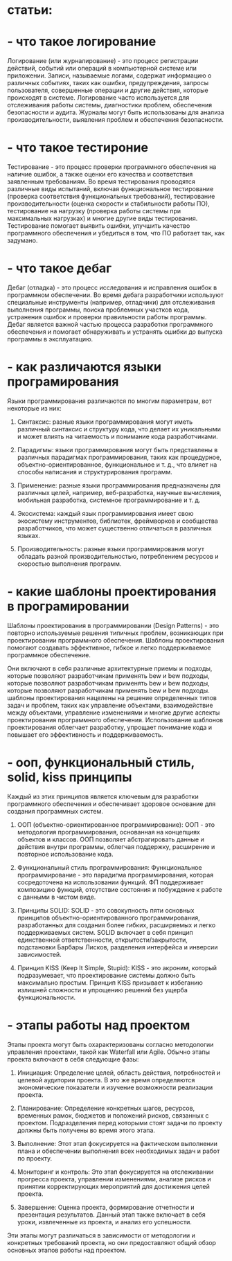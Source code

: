 # статьи:

# - что такое логирование
  
Логирование (или журналирование) - это процесс регистрации действий, событий или операций в компьютерной системе или приложении. Записи, называемые логами, содержат информацию о различных событиях, таких как ошибки, предупреждения, запросы пользователя, совершенные операции и другие действия, которые происходят в системе. Логирование часто используется для отслеживания работы системы, диагностики проблем, обеспечения безопасности и аудита. Журналы могут быть использованы для анализа производительности, выявления проблем и обеспечения безопасности.

# - что такое тестироние

Тестирование - это процесс проверки программного обеспечения на наличие ошибок, а также оценки его качества и соответствия заявленным требованиям. Во время тестирования проводятся различные виды испытаний, включая функциональное тестирование (проверка соответствия функциональных требований), тестирование производительности (оценка скорости и стабильности работы ПО), тестирование на нагрузку (проверка работы системы при максимальных нагрузках) и многие другие виды тестирования. Тестирование помогает выявить ошибки, улучшить качество программного обеспечения и убедиться в том, что ПО работает так, как задумано.

# - что такое дебаг

Дебаг (отладка) - это процесс исследования и исправления ошибок в программном обеспечении. Во время дебага разработчики используют специальные инструменты (например, отладчики) для отслеживания выполнения программы, поиска проблемных участков кода, устранения ошибок и проверки правильности работы программы. Дебаг является важной частью процесса разработки программного обеспечения и помогает обнаруживать и устранять ошибки до выпуска программы в эксплуатацию.

# - как различаются языки програмирования

Языки программирования различаются по многим параметрам, вот некоторые из них:

1. Синтаксис: разные языки программирования могут иметь различный синтаксис и структуру кода, что делает их уникальными и может влиять на читаемость и понимание кода разработчиками.

2. Парадигмы: языки программирования могут быть представлены в различных парадигмах программирования, таких как процедурное, объектно-ориентированное, функциональное и т. д., что влияет на способы написания и структурирования программ.

3. Применение: разные языки программирования предназначены для различных целей, например, веб-разработка, научные вычисления, мобильная разработка, системное программирование и т. д.

4. Экосистема: каждый язык программирования имеет свою экосистему инструментов, библиотек, фреймворков и сообщества разработчиков, что может существенно отличаться в различных языках.

5. Производительность: разные языки программирования могут обладать разной производительностью, потреблением ресурсов и скоростью выполнения программ.

# - какие шаблоны проектирования в програмировании
  
Шаблоны проектирования в программировании (Design Patterns) - это повторно используемые решения типичных проблем, возникающих при проектировании программного обеспечения. Шаблоны проектирования помогают создавать эффективное, гибкое и легко поддерживаемое программное обеспечение.

Они включают в себя различные архитектурные приемы и подходы, которые позволяют разработчикам применять bew и bew подходы, которые позволяют разработчикам применять bew и bew подходы, которые позволяют разработчикам применять bew и bew подходы.  шаблоны проектирования нацелены на решение определенных типов задач и проблем, таких как управление объектами, взаимодействие между объектами, управление изменениями и многие другие аспекты проектирования программного обеспечения. Использование шаблонов проектирования облегчает разработку, упрощает понимание кода и повышает его эффективность и поддерживаемость.

# - ооп, функциональный стиль, solid, kiss принципы
  
Каждый из этих принципов является ключевым для разработки программного обеспечения и обеспечивает здоровое основание для создания программных систем.

1. ООП (объектно-ориентированное программирование): ООП - это методология программирования, основанная на концепциях объектов и классов. ООП позволяет абстрагировать данные и действия внутри программы, облегчая поддержку, расширение и повторное использование кода.

2. Функциональный стиль программирования: Функциональное программирование - это парадигма программирования, которая сосредоточена на использовании функций. ФП поддерживает композицию функций, отсутствие состояния и побуждение к работе с данными в чистом виде.

3. Принципы SOLID: SOLID - это совокупность пяти основных принципов объектно-ориентированного программирования, разработанных для создания более гибких, расширяемых и легко поддерживаемых систем. SOLID включает в себя принцип единственной ответственности, открытости/закрытости, подстановки Барбары Лисков, разделения интерфейса и инверсии зависимостей.

4. Принцип KISS (Keep It Simple, Stupid): KISS - это акроним, который подразумевает, что проектирование системы должно быть максимально простым. Принцип KISS призывает к избеганию излишней сложности и упрощению решений без ущерба функциональности.

# -   этапы работы над проектом 

Этапы проекта могут быть охарактеризованы согласно методологии управления проектами, такой как Waterfall или Agile. Обычно этапы проекта включают в себя следующие фазы:

1. Инициация: Определение целей, область действия, потребностей и целевой аудитории проекта. В это же время определяются экономические показатели и изучение возможности реализации проекта. 

2. Планирование: Определение конкретных шагов, ресурсов, временных рамок, бюджетов и положений рисков, связанных с проектом. Подразделения перед которыми стоят задачи по проекту должны быть получены во время этого этапа.

3. Выполнение: Этот этап фокусируется на фактическом выполнении плана и обеспечении выполнения всех необходимых задач и работ по проекту.

4. Мониторинг и контроль: Это этап фокусируется на отслеживании прогресса проекта, управлении изменениями, анализе рисков и принятии корректирующих мероприятий для достижения целей проекта.

5. Завершение: Оценка проекта, формирование отчетности и презентация результатов. Данный этап также включает в себя уроки, извлеченные из проекта, и анализ его успешности.

Эти этапы могут различаться в зависимости от методологии и конкретных требований проекта, но они предоставляют общий обзор основных этапов работы над проектом.

